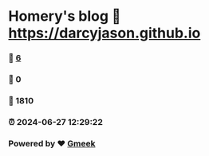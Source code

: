 # Homery's blog :link: https://darcyjason.github.io 
### :page_facing_up: [6](https://darcyjason.github.io/tag.html) 
### :speech_balloon: 0 
### :hibiscus: 1810 
### :alarm_clock: 2024-06-27 12:29:22 
### Powered by :heart: [Gmeek](https://github.com/Meekdai/Gmeek)
